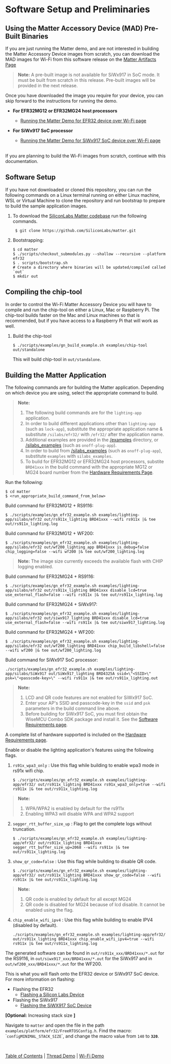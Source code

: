# Software Setup and Preliminaries

## Using the Matter Accessory Device (MAD) Pre-Built Binaries

If you are just running the Matter demo, and are not interested in building the
Matter Accessory Device images from scratch, you can download the MAD images for
Wi-Fi from this software release on the
[Matter Artifacts Page](../general/ARTIFACTS.md)

> **Note:** A pre-built image is not available for SiWx917 in SoC mode. It must be built from scratch in this release.
> Pre-built images will be provided in the next release.

Once you have downloaded the image you require for your device, you can skip
forward to the instructions for running the demo.

  - **For EFR32MG12 or EFR32MG24 host processors**

    - [Running the Matter Demo for EFR32 device over Wi-Fi page](./RUN_DEMO.md)

  - **For SiWx917 SoC processor**

    - [Running the Matter Demo for SiWx917 SoC device over Wi-Fi page](./RUN_DEMO_SiWx917_SoC.md)
 <br><br>

If you are planning to build the Wi-Fi images from scratch, 
continue with this documentation.

## Software Setup

If you have not downloaded or cloned this repository, you can run the following
commands on a Linux terminal running on either Linux machine, WSL or Virtual
Machine to clone the repository and run bootstrap to prepare to build the sample
application images.

1. To download the
   [SiliconLabs Matter codebase](https://github.com/SiliconLabs/matter.git) run
   the following commands.

    ```shell
     $ git clone https://github.com/SiliconLabs/matter.git
    ```

2. Bootstrapping:

    ```shell
    $ cd matter
    $ ./scripts/checkout_submodules.py --shallow --recursive --platform efr32
    $ . scripts/bootstrap.sh
    # Create a directory where binaries will be updated/compiled called `out`
    $ mkdir out
    ```

## Compiling the chip-tool

In order to control the Wi-Fi Matter Accessory Device you will have to compile
and run the chip-tool on either a Linux, Mac or Raspberry Pi. The chip-tool builds
faster on the Mac and Linux machines so that is recommended, but if you have
access to a Raspberry Pi that will work as well.

1. Build the chip-tool

    ```shell
    $ ./scripts/examples/gn_build_example.sh examples/chip-tool out/standalone
    ```

    This will build chip-tool in `out/standalone`.

## Building the Matter Application

The following commands are for building the Matter application. Depending on which device
you are using, select the appropriate command to build.

>    **Note:**
>    1. The following build commands are for the `lighting-app` application.
>    2. In order to build different applications other than `lighting-app` (such as `lock-app`), substitute the appropriate application name & 
substitute `/silabs/efr32/` with `/efr32/` after the application name.
>    3. Additional examples are provided in the [/examples](../../../examples/) directory, or [/silabs_examples](../../../silabs_examples/) (such as `onoff-plug-app`).
>    4. In order to build from [/silabs_examples](../../../silabs_examples/) (such as `onoff-plug-app`), substitute `examples` with `silabs_examples`.
>    5. To build for EFR32MG12 or EFR32MG24 host processors, substite `BRD41xxx` in the build command with the appropriate MG12 or MG24 board number
from the [Hardware Requirements Page](../general/HARDWARE_REQUIREMENTS.md).

Run the following:

```shell
$ cd matter
$ <run_appropriate_build_command_from_below>
```
Build command for EFR32MG12 + RS9116:

```shell
$ ./scripts/examples/gn_efr32_example.sh examples/lighting-app/silabs/efr32 out/rs911x_lighting BRD41xxx --wifi rs911x |& tee out/rs911x_lighting.log
```

Build command for EFR32MG12 + WF200:

```shell
$ ./scripts/examples/gn_efr32_example.sh examples/lighting-app/silabs/efr32 out/wf200_lighting_app BRD41xxx is_debug=false chip_logging=false --wifi wf200 |& tee out/wf200_lighting.log
```

> **Note:** The image size currently exceeds the available flash with CHIP logging enabled.

Build command for EFR32MG24 + RS9116:

```shell
$ ./scripts/examples/gn_efr32_example.sh examples/lighting-app/silabs/efr32 out/rs911x_lighting BRD41xxx disable_lcd=true use_external_flash=false --wifi rs911x |& tee out/rs911x_lighting.log
```

Build command for EFR32MG24 + SiWx917:

```shell
$ ./scripts/examples/gn_efr32_example.sh examples/lighting-app/silabs/efr32 out/siwx917_lighting BRD41xxx disable_lcd=true use_external_flash=false --wifi rs911x |& tee out/siwx917_lighting.log
```

Build command for EFR32MG24 + WF200:

```shell
$ ./scripts/examples/gn_efr32_example.sh examples/lighting-app/silabs/efr32 out/wf200_lighting BRD41xxx chip_build_libshell=false --wifi wf200 |& tee out/wf200_lighting.log
```

Build command for SiWx917 SoC processor:

```shell
./scripts/examples/gn_efr32_example.sh examples/lighting-app/silabs/SiWx917 out/SiWx917_lighting BRD4325A ssid=\"<SSID>\" psk=\"<passcode-key>\" --wifi rs911x |& tee out/rs911x_lighting.out
```
>    **Note:**
>    1. LCD and QR code features are not enabled for SiWx917 SoC.
>    2. Enter your AP's SSID and passcode-key in the `ssid` and `psk` parameters in the build command line above.
>    3. Before building for SiWx917 SoC, you must first obtain the WiseMCU Combo SDK package and install it. See the [Software Requirements page](../general/SOFTWARE_REQUIREMENTS.md).

A complete list of hardware supported is included on the [Hardware Requirements page](../general/HARDWARE_REQUIREMENTS.md).

Enable or disable the lighting application's features using the following flags.

1.  `rs91x_wpa3_only` : Use this flag while building to enable wpa3 mode in rs91x wifi chip.

    ```shell
    $ ./scripts/examples/gn_efr32_example.sh examples/lighting-app/efr32/ out/rs911x_lighting BRD41xxx rs91x_wpa3_only=true --wifi rs911x |& tee out/rs911x_lighting.log
    ```

> **Note:** 
> 1. WPA/WPA2 is enabled by default for the rs911x
> 2. Enabling WPA3 will disable WPA and WPA2 support

2.  `segger_rtt_buffer_size_up` : Flag to get the complete logs without truncation.

    ```shell
    $ ./scripts/examples/gn_efr32_example.sh examples/lighting-app/efr32/ out/rs911x_lighting BRD41xxx segger_rtt_buffer_size_up=2068 --wifi rs911x |& tee out/rs911x_lighting.log
    ```
3.  `show_qr_code=false` : Use this flag while building to disable QR code.

    ```shell
    $ ./scripts/examples/gn_efr32_example.sh examples/lighting-app/efr32/ out/rs911x_lighting BRD41xxx show_qr_code=false --wifi rs911x |& tee out/rs911x_lighting.log
    ```
>    **Note:**
>    1. QR code is enabled by default for all except MG24
>    2. QR code is disabled for MG24 because of lcd disable. It cannot be enabled using the flag.

4. `chip_enable_wifi_ipv4` : Use this flag while building to enable IPV4 (disabled by default).

    ```shell
    ./scripts/examples/gn_efr32_example.sh examples/lighting-app/efr32/ out/rs911x_lighting BRD41xxx chip_enable_wifi_ipv4=true --wifi rs911x |& tee out/rs911x_lighting.log
    ```

The generated software can be found in
`out/rs911x_xxx/BRD41xxx/*.out` for the RS9116, in `out/siwx917_xxx/BRD41xxx/*.out`  for the
SiWx917 and in `out/wf200_xxx/BRD41xxx/*.out` for the WF200.

This is what you will flash onto the EFR32 device or SiWx917 SoC device. For more information on flashing:

- Flashing the EFR32
  - [Flashing a Silicon Labs Device](../general/FLASH_SILABS_DEVICE.md)
- Flashing the SiWx917
  - [Flashing the SiWX917 SoC Device](../general/FLASH_SILABS_SiWx917_SOC_DEVICE.md)

**[Optional:** Increasing stack size **]** 

Navigate to
`matter` and open the file in the path
`examples/platform/efr32/FreeRTOSConfig.h`. Find the macro:
\``configMINIMAL_STACK_SIZE`\`, and change the macro value from `140` to
 **`320`**.

<br>

[Table of Contents](../README.md) | [Thread Demo](../thread/DEMO_OVERVIEW.md) |
[Wi-Fi Demo](./DEMO_OVERVIEW.md)
